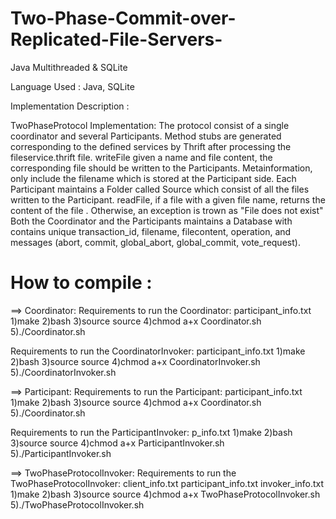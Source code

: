 # Two-Phase-Commit-over-Replicated-File-Servers-
Java Multithreaded &amp; SQLite

Language Used : Java, SQLite

Implementation Description :

TwoPhaseProtocol Implementation:
The protocol consist of a single coordinator and several Participants. 
Method stubs are generated corresponding to the defined services by Thrift after processing the fileservice.thrift file.
writeFile given a name and file content, the corresponding file should be written to the Participants. Metainformation,
only include the filename which is stored at the Participant side. 
Each Participant maintains a Folder called Source which consist of all the files written to the Participant.
readFile, if a file with a given file name, returns the content of the file . Otherwise, an exception is trown as "File does not exist"
Both the Coordinator and the Participants maintains a Database with contains unique transaction_id, filename, filecontent, operation, and messages (abort, commit, global_abort, global_commit, vote_request).


How to compile :
===============

==> Coordinator:
Requirements to run the Coordinator:
participant_info.txt
1)make
2)bash
3)source source
4)chmod a+x Coordinator.sh
5)./Coordinator.sh <CoordinatorHostname> <CordinatorPortNumber>

Requirements to run the CoordinatorInvoker:
participant_info.txt
1)make
2)bash
3)source source
4)chmod a+x CoordinatorInvoker.sh
5)./CoordinatorInvoker.sh <CoordinatorHostname> <InvokerPortNumber> <CordinatorPortNumber>

==> Participant:
Requirements to run the Participant:
participant_info.txt
1)make
2)bash
3)source source
4)chmod a+x Coordinator.sh
5)./Coordinator.sh <ParticipantHostname> <ParticipantPortNumber>

Requirements to run the ParticipantInvoker:
p_info.txt
1)make
2)bash
3)source source
4)chmod a+x ParticipantInvoker.sh
5)./ParticipantInvoker.sh <ParticipantHostname> <InvokerPortNumber> <ParticipantPortNumber>

==> TwoPhaseProtocolInvoker:
Requirements to run the TwoPhaseProtocolInvoker:
client_info.txt
participant_info.txt
invoker_info.txt
1)make
2)bash
3)source source
4)chmod a+x TwoPhaseProtocolInvoker.sh
5)./TwoPhaseProtocolInvoker.sh <TestCaseNumber>

